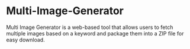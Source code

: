 # Multi-Image-Generator
Multi Image Generator is a web-based tool that allows users to fetch multiple images based on a keyword and package them into a ZIP file for easy download.
